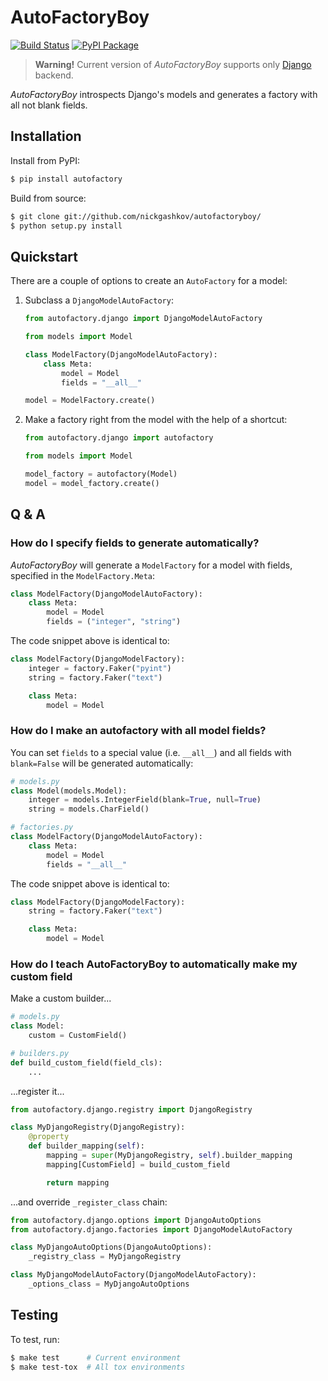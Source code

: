 # AutoFactoryBoy

[![Build Status](https://travis-ci.org/nickgashkov/autofactoryboy.svg?branch=master)](https://travis-ci.org/nickgashkov/autofactoryboy)
[![PyPI Package](https://img.shields.io/pypi/v/autofactory.svg)](https://pypi.org/project/autofactory/)

> **Warning!** Current version of *AutoFactoryBoy* supports only 
[Django](https://github.com/django/django) backend.

*AutoFactoryBoy* introspects Django's models and generates a factory with all 
not blank fields.

## Installation

Install from PyPI:

```bash
$ pip install autofactory
```

Build from source:

```bash
$ git clone git://github.com/nickgashkov/autofactoryboy/
$ python setup.py install
```

## Quickstart

There are a couple of options to create an `AutoFactory` for a model:

1. Subclass a `DjangoModelAutoFactory`:

    ```python
    from autofactory.django import DjangoModelAutoFactory
    
    from models import Model
    
    class ModelFactory(DjangoModelAutoFactory):
        class Meta:
            model = Model
            fields = "__all__"
    
    model = ModelFactory.create()
    ```

2. Make a factory right from the model with the help of a
shortcut:

    ```python
    from autofactory.django import autofactory
    
    from models import Model
    
    model_factory = autofactory(Model)
    model = model_factory.create()
    ```

## Q & A

### How do I specify fields to generate automatically?

*AutoFactoryBoy* will generate a `ModelFactory` for a model with fields, 
specified in the `ModelFactory.Meta`:

```python
class ModelFactory(DjangoModelAutoFactory):
    class Meta:
        model = Model
        fields = ("integer", "string")
```

The code snippet above is identical to:

```python
class ModelFactory(DjangoModelFactory):
    integer = factory.Faker("pyint")
    string = factory.Faker("text")

    class Meta:
        model = Model
```

### How do I make an autofactory with all model fields?

You can set `fields` to a special value (i.e. `__all__`) and all fields with 
`blank=False` will be generated automatically:

```python
# models.py
class Model(models.Model):
    integer = models.IntegerField(blank=True, null=True)
    string = models.CharField()

# factories.py
class ModelFactory(DjangoModelAutoFactory):
    class Meta:
        model = Model
        fields = "__all__"
```

The code snippet above is identical to:

```python
class ModelFactory(DjangoModelFactory):
    string = factory.Faker("text")

    class Meta:
        model = Model
```

### How do I teach AutoFactoryBoy to automatically make my custom field 

Make a custom builder...

```python
# models.py
class Model:
    custom = CustomField()

# builders.py
def build_custom_field(field_cls):
    ...
```

...register it...

```python
from autofactory.django.registry import DjangoRegistry

class MyDjangoRegistry(DjangoRegistry):
    @property
    def builder_mapping(self):
        mapping = super(MyDjangoRegistry, self).builder_mapping
        mapping[CustomField] = build_custom_field

        return mapping
```
...and override `_register_class` chain:

```python
from autofactory.django.options import DjangoAutoOptions
from autofactory.django.factories import DjangoModelAutoFactory

class MyDjangoAutoOptions(DjangoAutoOptions):
    _registry_class = MyDjangoRegistry

class MyDjangoModelAutoFactory(DjangoModelAutoFactory):
    _options_class = MyDjangoAutoOptions
```

## Testing

To test, run:

```bash
$ make test      # Current environment
$ make test-tox  # All tox environments
```
